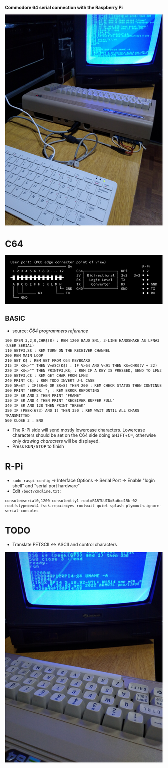 **Commodore 64 serial connection with the Raspberry Pi**

<img src="https://raw.githubusercontent.com/HN-Vignolles/C64-RPi/master/img1.jpg" alt="R-Pi and C64 connected" width="600"/>

# C64
<img src="hookup.png" alt="hookup"/>

## BASIC
- source: _C64 programmers reference_
```basic
100 OPEN 3,2,0,CHR$(8) : REM 1200 BAUD 8N1, 3-LINE HANDSHAKE AS LFN#3 (USER SERIAL)
110 GET#3,S$ : REM TURN ON THE RECEIVER CHANNEL
200 REM MAIN LOOP
210 GET K$ : REM GET FROM C64 KEYBOARD
215 IF K$<>"" THEN V=ASC(K$) : IF V>64 AND V<91 THEN K$=CHR$(V + 32)
220 IF K$<>"" THEN PRINT#3,K$; : REM IF A KEY IS PRESSED, SEND TO LFN3
230 GET#3,C$ : REM GET CHAR FROM LFN3
240 PRINT C$; : REM TODO INVERT U-L CASE 
250 SR=ST : IF(SR=0 OR SR=8) THEN 200 : REM CHECK STATUS THEN CONTINUE 
300 PRINT "ERROR: "; : REM ERROR REPORTING
320 IF SR AND 2 THEN PRINT "FRAME"
330 IF SR AND 4 THEN PRINT "RECEIVER BUFFER FULL"
340 IF SR AND 128 THEN PRINT "BREAK"
350 IF (PEEK(673) AND 1) THEN 350 : REM WAIT UNTIL ALL CHARS TRANSMITTED
560 CLOSE 3 : END
```
- The R-Pi side will send mostly lowercase characters. Lowercase characters should be set on the C64 side doing <kbd>SHIFT</kbd>+<kbd>C=</kbd>, otherwise only _drawing characters_ will be displayed.
- Press <kbd>RUN/STOP</kbd> to finish


# R-Pi
- `sudo raspi-config` → Interface Options → Serial Port → Enable "login shell" and "serial port hardware"
- Edit `/boot/cmdline.txt`:
```
console=serial0,1200 console=tty1 root=PARTUUID=5a6cd15b-02 rootfstype=ext4 fsck.repair=yes rootwait quiet splash plymouth.ignore-serial-consoles
```

# TODO
- Translate PETSCII ↔ ASCII and control characters

<img src="https://raw.githubusercontent.com/HN-Vignolles/C64-RPi/master/img2.jpg" alt="C64 screen closeup" width="800"/>
